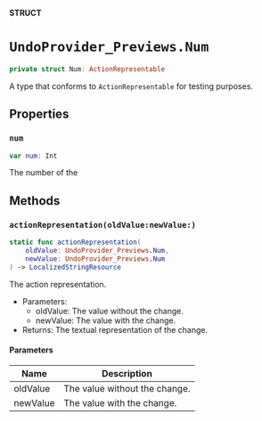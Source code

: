 **STRUCT**

# `UndoProvider_Previews.Num`

```swift
private struct Num: ActionRepresentable
```

A type that conforms to ``ActionRepresentable`` for testing purposes.

## Properties
### `num`

```swift
var num: Int
```

The number of the

## Methods
### `actionRepresentation(oldValue:newValue:)`

```swift
static func actionRepresentation(
    oldValue: UndoProvider_Previews.Num,
    newValue: UndoProvider_Previews.Num
) -> LocalizedStringResource
```

The action representation.
- Parameters:
  - oldValue: The value without the change.
  - newValue: The value with the change.
- Returns: The textual representation of the change.

#### Parameters

| Name | Description |
| ---- | ----------- |
| oldValue | The value without the change. |
| newValue | The value with the change. |